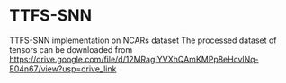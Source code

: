 # TTFS-SNN
TTFS-SNN implementation on NCARs dataset
The processed dataset of tensors can be downloaded from https://drive.google.com/file/d/12MRagIYVXhQAmKMPp8eHcvlNq-E04n67/view?usp=drive_link
